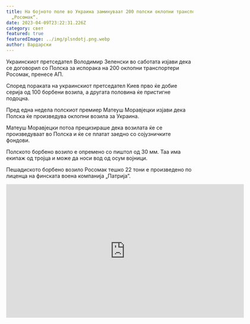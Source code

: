 ```yaml
---
title: На бојното поле во Украина заминуваат 200 полски оклопни транспортери
  „Росомак“.
date: 2023-04-09T23:22:31.226Z
category: свет
featured: true
featuredImage: ../img/plsndotj.png.webp
author: Вардарски
---
```


Украинскиот претседател Володимир Зеленски во саботата изјави дека се договорил со Полска за испорака на 200 оклопни транспортери Росомак, пренесе АП.

Според пораката на украинскиот претседател Киев прво ќе добие серија од 100 борбени возила, а другата половина ќе пристигне подоцна.

Пред една недела полскиот премиер Матеуш Моравјецки изјави дека Полска ќе произведува оклопни возила за Украина.

Матеуш Моравјецки потоа прецизираше дека возилата ќе се произведуваат во Полска и ќе се платат заедно со сојузничките фондови.

Полското борбено возило е опремено со пиштол од 30 мм. Таа има екипаж од тројца и може да носи вод од осум војници.

Пешадиското борбено возило Росомак тешко 22 тони е произведено по лиценца на финската воена компанија „Патрија“.

<iframe width="640" height="360" src="https://www.youtube.com/embed/bz2p7G6a7Rw" title="Ukraine orders 100  Rosomak  infantry fighting vehicles from Poland" frameborder="0" allow="accelerometer; autoplay; clipboard-write; encrypted-media; gyroscope; picture-in-picture; web-share" allowfullscreen></iframe>
